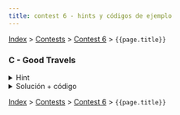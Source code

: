 ```yaml
---
title: contest 6 - hints y códigos de ejemplo
---
```


[Index](../index) > [Contests](../contests) > [Contest 6](../contests#contest-6) > ```{{page.title}}```

### C - Good Travels
<details> 
  <summary>Hint</summary>
  Notemos que si en el camino óptimo que buscamos se pasa por un nodo u, siempre será posible pasar por todos los nodos en la misma componente fuertemente conexa que u. De esta forma podemos como primer paso reducir el grafo original a un grafo alterno donde cada nodo corresponde a una componente fuertemente conexa en el grafo original y sólo nos quedamos con aristas que vayan de una componente a otra. Podemos asignar valor de diversión (fun) de cada componente como la suma de la diversión de los nodos que la componen.
</details>
<details> 
  <summary>Solución + código</summary>
  Haciendo uso del hint, es conocido que el grafo resultante debe ser un DAG (directed acyclic graph). Luego podemos obtener la respuesta pedida usandoi un DP sobre el grafo construido, donde devolvemos la maxima suma de diversiones en un camino de componentes que termine en la componente que corresponda a la ciudad de destino.
  <a href="https://github.com/BenjaminRubio/CompetitiveProgramming/blob/master/Problems/SPOJ/GoodTravels.cpp">Código de ejemplo</a>
</details>

<!-- <details> 
  <summary>Hint</summary>   
</details>
<details> 
  <summary>Solución + código</summary>
  <a href="">Código de ejemplo</a>
</details> -->

[Index](../index) > [Contests](../contests) > [Contest 6](../contests#contest-6) > ```{{page.title}}```
